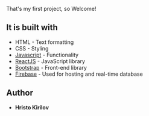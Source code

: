 That's my first project, so Welcome!

## It is built with

* HTML - Text formatting
* CSS - Styling
* [Javascript](https://www.javascript.com/) - Functionality
* [ReactJS](https://reactjs.org/) - JavaScript library
* [Bootstrap](https://getbootstrap.com/) - Front-end library
* [Firebase](https://firebase.google.com/) - Used for hosting and real-time database

## Author

* **Hristo Kirilov**
